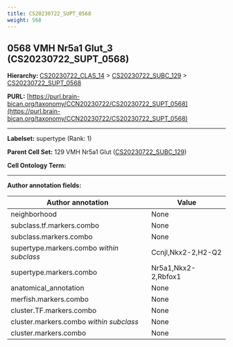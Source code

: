 ```yaml
---
title: CS20230722_SUPT_0568
weight: 568
---
```

## 0568 VMH Nr5a1 Glut_3 (CS20230722_SUPT_0568)
<b>Hierarchy: </b>
[CS20230722_CLAS_14](../CS20230722_CLAS_14) >
[CS20230722_SUBC_129](../CS20230722_SUBC_129) >
[CS20230722_SUPT_0568](../CS20230722_SUPT_0568)

**PURL:** [https://purl.brain-bican.org/taxonomy/CCN20230722/CS20230722_SUPT_0568](https://purl.brain-bican.org/taxonomy/CCN20230722/CS20230722_SUPT_0568)

---


**Labelset:** supertype (Rank: 1)

**Parent Cell Set:** 129 VMH Nr5a1 Glut ([CS20230722_SUBC_129](../CS20230722_SUBC_129))



**Cell Ontology Term:** 

[MARKER GENES.]: #


---

[TRANSFERRED ANNOTATIONS.]: #


[AUTHOR ANNOTATION FIELDS.]: #


**Author annotation fields:**

| Author annotation | Value |
|-------------------|-------|
|neighborhood|None|
|subclass.tf.markers.combo|None|
|subclass.markers.combo|None|
|supertype.markers.combo _within subclass_|Ccnjl,Nkx2-2,H2-Q2|
|supertype.markers.combo|Nr5a1,Nkx2-2,Rbfox1|
|anatomical_annotation|None|
|merfish.markers.combo|None|
|cluster.TF.markers.combo|None|
|cluster.markers.combo _within subclass_|None|
|cluster.markers.combo|None|
